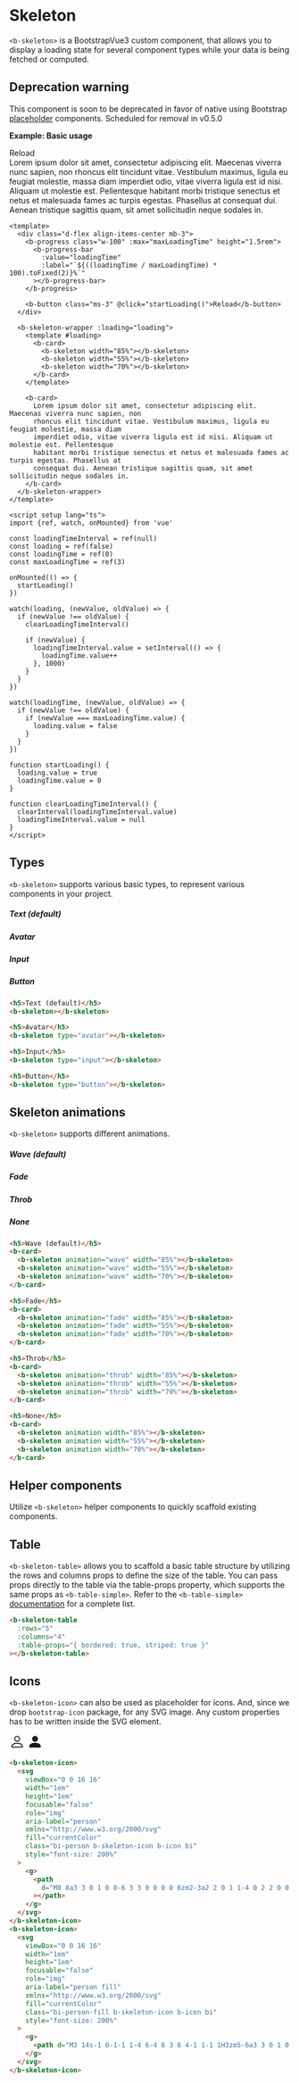 # Skeleton

`<b-skeleton>` is a BootstrapVue3 custom component, that allows you to display a loading state for several component types while your data is being fetched or computed.

## Deprecation warning

This component is soon to be deprecated in favor of native using Bootstrap [placeholder](https://getbootstrap.com/docs/5.2/components/placeholders/) components. Scheduled for removal in v0.5.0

**Example: Basic usage**

<ClientOnly>
<div class="d-flex align-items-center mb-3">
  <b-progress class="w-100" :max="maxLoadingTime" height="1.5rem">
    <b-progress-bar :value="loadingTime" :label="`${((loadingTime / maxLoadingTime) * 100).toFixed(2)}%`"></b-progress-bar>
  </b-progress>
  <b-button class="ms-3" @click="startLoading()">Reload</b-button>
</div>

<b-skeleton-wrapper :loading="loading">
  <template #loading>
    <b-card>
      <b-skeleton width="85%"></b-skeleton>
      <b-skeleton width="55%"></b-skeleton>
      <b-skeleton width="70%"></b-skeleton>
    </b-card>
  </template>
  <b-card>
    Lorem ipsum dolor sit amet, consectetur adipiscing elit. Maecenas viverra nunc sapien,
    non rhoncus elit tincidunt vitae. Vestibulum maximus, ligula eu feugiat molestie,
    massa diam imperdiet odio, vitae viverra ligula est id nisi. Aliquam ut molestie est.
    Pellentesque habitant morbi tristique senectus et netus et malesuada fames ac
    turpis egestas. Phasellus at consequat dui. Aenean tristique sagittis quam,
    sit amet sollicitudin neque sodales in.
  </b-card>
</b-skeleton-wrapper>
</ClientOnly>

```vue
<template>
  <div class="d-flex align-items-center mb-3">
    <b-progress class="w-100" :max="maxLoadingTime" height="1.5rem">
      <b-progress-bar
        :value="loadingTime"
        :label="`${((loadingTime / maxLoadingTime) * 100).toFixed(2)}%`"
      ></b-progress-bar>
    </b-progress>

    <b-button class="ms-3" @click="startLoading()">Reload</b-button>
  </div>

  <b-skeleton-wrapper :loading="loading">
    <template #loading>
      <b-card>
        <b-skeleton width="85%"></b-skeleton>
        <b-skeleton width="55%"></b-skeleton>
        <b-skeleton width="70%"></b-skeleton>
      </b-card>
    </template>

    <b-card>
      Lorem ipsum dolor sit amet, consectetur adipiscing elit. Maecenas viverra nunc sapien, non
      rhoncus elit tincidunt vitae. Vestibulum maximus, ligula eu feugiat molestie, massa diam
      imperdiet odio, vitae viverra ligula est id nisi. Aliquam ut molestie est. Pellentesque
      habitant morbi tristique senectus et netus et malesuada fames ac turpis egestas. Phasellus at
      consequat dui. Aenean tristique sagittis quam, sit amet sollicitudin neque sodales in.
    </b-card>
  </b-skeleton-wrapper>
</template>

<script setup lang="ts">
import {ref, watch, onMounted} from 'vue'

const loadingTimeInterval = ref(null)
const loading = ref(false)
const loadingTime = ref(0)
const maxLoadingTime = ref(3)

onMounted(() => {
  startLoading()
})

watch(loading, (newValue, oldValue) => {
  if (newValue !== oldValue) {
    clearLoadingTimeInterval()

    if (newValue) {
      loadingTimeInterval.value = setInterval(() => {
        loadingTime.value++
      }, 1000)
    }
  }
})

watch(loadingTime, (newValue, oldValue) => {
  if (newValue !== oldValue) {
    if (newValue === maxLoadingTime.value) {
      loading.value = false
    }
  }
})

function startLoading() {
  loading.value = true
  loadingTime.value = 0
}

function clearLoadingTimeInterval() {
  clearInterval(loadingTimeInterval.value)
  loadingTimeInterval.value = null
}
</script>
```

## Types

`<b-skeleton>` supports various basic types, to represent various components in your project.

<ClientOnly>
  <h5 class="m-0 mb-2 p-0">Text (default)</h5>
  <b-skeleton></b-skeleton>
  
  <h5 class="m-0 mb-2 mt-3 p-0">Avatar</h5>
  <b-skeleton type="avatar"></b-skeleton>
  
  <h5 class="m-0 mb-2 mt-3 p-0">Input</h5>
  <b-skeleton type="input"></b-skeleton>
  
  <h5 class="m-0 mb-2 mt-3 p-0">Button</h5>
  <b-skeleton type="button"></b-skeleton>
</ClientOnly>

```html
<h5>Text (default)</h5>
<b-skeleton></b-skeleton>

<h5>Avatar</h5>
<b-skeleton type="avatar"></b-skeleton>

<h5>Input</h5>
<b-skeleton type="input"></b-skeleton>

<h5>Button</h5>
<b-skeleton type="button"></b-skeleton>
```

## Skeleton animations

`<b-skeleton>` supports different animations.

<ClientOnly>
<h5 class="m-0 mb-2 p-0">Wave (default)</h5>
<b-card>
  <b-skeleton animation="wave" width="85%"></b-skeleton>
  <b-skeleton animation="wave" width="55%"></b-skeleton>
  <b-skeleton animation="wave" width="70%"></b-skeleton>
</b-card>

<h5 class="m-0 mt-3 mb-2 p-0">Fade</h5>
<b-card>
  <b-skeleton animation="fade" width="85%"></b-skeleton>
  <b-skeleton animation="fade" width="55%"></b-skeleton>
  <b-skeleton animation="fade" width="70%"></b-skeleton>
</b-card>

<h5 class="m-0 mt-3 mb-2 p-0">Throb</h5>
<b-card>
  <b-skeleton animation="throb" width="85%"></b-skeleton>
  <b-skeleton animation="throb" width="55%"></b-skeleton>
  <b-skeleton animation="throb" width="70%"></b-skeleton>
</b-card>

<h5 class="m-0 mt-3 mb-2 p-0">None</h5>
<b-card>
  <b-skeleton animation width="85%"></b-skeleton>
  <b-skeleton animation width="55%"></b-skeleton>
  <b-skeleton animation width="70%"></b-skeleton>
</b-card>
</ClientOnly>

```html
<h5>Wave (default)</h5>
<b-card>
  <b-skeleton animation="wave" width="85%"></b-skeleton>
  <b-skeleton animation="wave" width="55%"></b-skeleton>
  <b-skeleton animation="wave" width="70%"></b-skeleton>
</b-card>

<h5>Fade</h5>
<b-card>
  <b-skeleton animation="fade" width="85%"></b-skeleton>
  <b-skeleton animation="fade" width="55%"></b-skeleton>
  <b-skeleton animation="fade" width="70%"></b-skeleton>
</b-card>

<h5>Throb</h5>
<b-card>
  <b-skeleton animation="throb" width="85%"></b-skeleton>
  <b-skeleton animation="throb" width="55%"></b-skeleton>
  <b-skeleton animation="throb" width="70%"></b-skeleton>
</b-card>

<h5>None</h5>
<b-card>
  <b-skeleton animation width="85%"></b-skeleton>
  <b-skeleton animation width="55%"></b-skeleton>
  <b-skeleton animation width="70%"></b-skeleton>
</b-card>
```

## Helper components

Utilize `<b-skeleton>` helper components to quickly scaffold existing components.

## Table

`<b-skeleton-table>` allows you to scaffold a basic table structure by utilizing the rows and columns props to define the size of the table. You can pass props directly to the table via the table-props property, which supports the same props as `<b-table-simple>`. Refer to the `<b-table-simple>` [documentation](Table.md#simple-tables) for a complete list.

<ClientOnly>
<b-skeleton-table
  :rows="5"
  :columns="4"
  :table-props="{ bordered: true, striped: true }"
></b-skeleton-table>
</ClientOnly>

```html
<b-skeleton-table
  :rows="5"
  :columns="4"
  :table-props="{ bordered: true, striped: true }"
></b-skeleton-table>
```

## Icons

`<b-skeleton-icon>` can also be used as placeholder for icons. And, since we drop `bootstrap-icon` package, for any SVG image. Any custom properties has to be written inside the SVG element.

<ClientOnly>
  <b-skeleton-icon>
    <svg
      viewBox="0 0 16 16"
      width="1em"
      height="1em"
      focusable="false"
      role="img"
      aria-label="person"
      xmlns="http://www.w3.org/2000/svg"
      fill="currentColor"
      style="font-size: 200%"
    >
      <g>
        <path
          d="M8 8a3 3 0 1 0 0-6 3 3 0 0 0 0 6zm2-3a2 2 0 1 1-4 0 2 2 0 0 1 4 0zm4 8c0 1-1 1-1 1H3s-1 0-1-1 1-4 6-4 6 3 6 4zm-1-.004c-.001-.246-.154-.986-.832-1.664C11.516 10.68 10.289 10 8 10c-2.29 0-3.516.68-4.168 1.332-.678.678-.83 1.418-.832 1.664h10z"
        ></path>
      </g>
    </svg>
  </b-skeleton-icon>
  <b-skeleton-icon>
    <svg
      viewBox="0 0 16 16"
      width="1em"
      height="1em"
      focusable="false"
      role="img"
      aria-label="person fill"
      xmlns="http://www.w3.org/2000/svg"
      fill="currentColor"
      class="text-primary"
      style="font-size: 200%"
    >
      <g>
        <path
          d="M3 14s-1 0-1-1 1-4 6-4 6 3 6 4-1 1-1 1H3zm5-6a3 3 0 1 0 0-6 3 3 0 0 0 0 6z"
        ></path>
      </g>
    </svg>
  </b-skeleton-icon>
</ClientOnly>

```html
<b-skeleton-icon>
  <svg
    viewBox="0 0 16 16"
    width="1em"
    height="1em"
    focusable="false"
    role="img"
    aria-label="person"
    xmlns="http://www.w3.org/2000/svg"
    fill="currentColor"
    class="bi-person b-skeleton-icon b-icon bi"
    style="font-size: 200%"
  >
    <g>
      <path
        d="M8 8a3 3 0 1 0 0-6 3 3 0 0 0 0 6zm2-3a2 2 0 1 1-4 0 2 2 0 0 1 4 0zm4 8c0 1-1 1-1 1H3s-1 0-1-1 1-4 6-4 6 3 6 4zm-1-.004c-.001-.246-.154-.986-.832-1.664C11.516 10.68 10.289 10 8 10c-2.29 0-3.516.68-4.168 1.332-.678.678-.83 1.418-.832 1.664h10z"
      ></path>
    </g>
  </svg>
</b-skeleton-icon>
<b-skeleton-icon>
  <svg
    viewBox="0 0 16 16"
    width="1em"
    height="1em"
    focusable="false"
    role="img"
    aria-label="person fill"
    xmlns="http://www.w3.org/2000/svg"
    fill="currentColor"
    class="bi-person-fill b-skeleton-icon b-icon bi"
    style="font-size: 200%"
  >
    <g>
      <path d="M3 14s-1 0-1-1 1-4 6-4 6 3 6 4-1 1-1 1H3zm5-6a3 3 0 1 0 0-6 3 3 0 0 0 0 6z"></path>
    </g>
  </svg>
</b-skeleton-icon>
```

<ClientOnly>
  <ComponentReference></ComponentReference>
</ClientOnly>

<script setup lang="ts">
import { ref, watch, onMounted } from 'vue'

const loadingTimeInterval = ref(null)
const loading = ref(false)
const loadingTime = ref(0)
const maxLoadingTime = ref(3)

onMounted(() => {
  startLoading()
})

watch(loading, (newValue, oldValue) => {
  if (newValue !== oldValue) {
    clearLoadingTimeInterval()

    if (newValue) {
      loadingTimeInterval.value = setInterval(() => {
        loadingTime.value++
      }, 1000)
    }
  }
})

watch(loadingTime, (newValue, oldValue) => {
  if (newValue !== oldValue) {
    if (newValue === maxLoadingTime.value) {
      loading.value = false
    }
  }
})

function startLoading() {
  loading.value = true
  loadingTime.value = 0
}

function clearLoadingTimeInterval() {
  clearInterval(loadingTimeInterval.value)
  loadingTimeInterval.value = null
}
</script>
